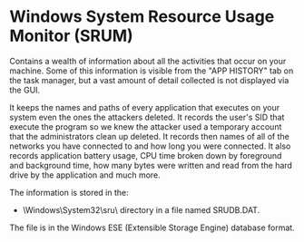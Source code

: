 # Windows System Resource Usage Monitor (SRUM) 

Contains a wealth of information about all the activities that occur on your machine. Some of this information is visible from the "APP HISTORY" tab on the task manager, but a vast amount of detail collected is not displayed via the GUI. 

It keeps the names and paths of every application that executes on your system even the ones the attackers deleted. It records the user's SID that execute the program so we knew the attacker used a temporary account that the administrators clean up deleted. It records then names of all of the networks you have connected to and how long you were connected. It also records application battery usage, CPU time broken down by foreground and background time, how many bytes were written and read from the hard drive by the application and much more. 

The information is stored in the:

- \Windows\System32\sru\ directory in a file named SRUDB.DAT.

The file is in the Windows ESE (Extensible Storage Engine) database format. 
